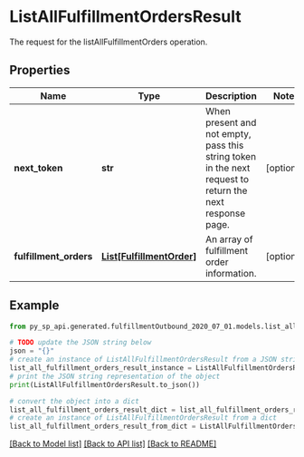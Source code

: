 # ListAllFulfillmentOrdersResult

The request for the listAllFulfillmentOrders operation.

## Properties

Name | Type | Description | Notes
------------ | ------------- | ------------- | -------------
**next_token** | **str** | When present and not empty, pass this string token in the next request to return the next response page. | [optional] 
**fulfillment_orders** | [**List[FulfillmentOrder]**](FulfillmentOrder.md) | An array of fulfillment order information. | [optional] 

## Example

```python
from py_sp_api.generated.fulfillmentOutbound_2020_07_01.models.list_all_fulfillment_orders_result import ListAllFulfillmentOrdersResult

# TODO update the JSON string below
json = "{}"
# create an instance of ListAllFulfillmentOrdersResult from a JSON string
list_all_fulfillment_orders_result_instance = ListAllFulfillmentOrdersResult.from_json(json)
# print the JSON string representation of the object
print(ListAllFulfillmentOrdersResult.to_json())

# convert the object into a dict
list_all_fulfillment_orders_result_dict = list_all_fulfillment_orders_result_instance.to_dict()
# create an instance of ListAllFulfillmentOrdersResult from a dict
list_all_fulfillment_orders_result_from_dict = ListAllFulfillmentOrdersResult.from_dict(list_all_fulfillment_orders_result_dict)
```
[[Back to Model list]](../README.md#documentation-for-models) [[Back to API list]](../README.md#documentation-for-api-endpoints) [[Back to README]](../README.md)


